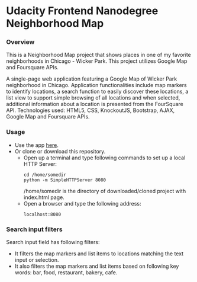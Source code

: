 Udacity Frontend Nanodegree Neighborhood Map
=========================================
### **Overview**
This is a Neighborhood Map project that shows places in one of my favorite neighborhoods in Chicago - Wicker Park. This project utilizes Google Map and Foursquare APIs.

A single-page web application featuring a Google Map of Wicker Park neighborhood in Chicago.
Application functionalities include map markers to identify locations, a search function to easily discover these locations, a list view to support simple browsing of all locations and when selected, additional information about a location is presented from the FourSquare API.
Technologies used: HTML5, CSS, KnockoutJS, Bootstrap, AJAX, Google Map and Foursquare APIs.


### **Usage**
- Use the app [here](https://wioletag.github.io/frontend-nanodegree-neighborhood-map/index.html).
- Or clone or download this repository.
  * Open up a terminal and type following commands to set up a local HTTP Server:
    ```
    cd /home/somedir
    python -m SimpleHTTPServer 8080
    ```
    /home/somedir is the directory of downloaded/cloned project with index.html page.
  * Open a browser and type the following address:
    ```
    localhost:8080
    ```

### **Search input filters**
Search input field has following filters:
- It filters the map markers and list items to locations matching the text input or selection.
- It also filters the map markers and list items based on following key words: bar, food, restaurant, bakery, cafe.
